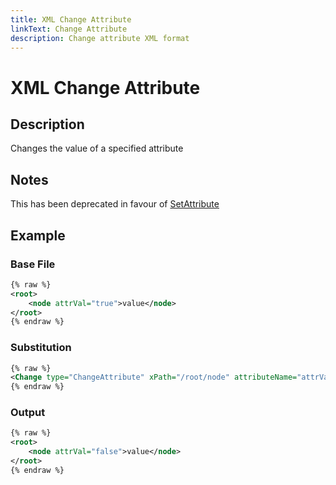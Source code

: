 ```yaml
---
title: XML Change Attribute
linkText: Change Attribute
description: Change attribute XML format
---
```


# XML Change Attribute

## Description

Changes the value of a specified attribute

## Notes

This has been deprecated in favour of [SetAttribute](set-attribute)

## Example

### Base File

```XML
{% raw %}
<root>
    <node attrVal="true">value</node>
</root>
{% endraw %}
```

### Substitution

```XML
{% raw %}
<Change type="ChangeAttribute" xPath="/root/node" attributeName="attrVal" value="false" />
{% endraw %}
```

### Output

```XML
{% raw %}
<root>
    <node attrVal="false">value</node>
</root>
{% endraw %}
```
